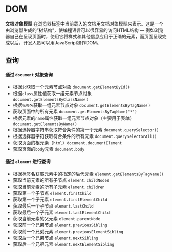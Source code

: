 # DOM

**文档对象模型**
在浏览器标签中当前载入的文档用文档对象模型来表示。这是一个由浏览器生成的“树结构”，使编程语言可以很容易的访问HTML结构 —
例如浏览器自己在呈现页面时，使用它将样式和其他信息应用于正确的元素，而页面呈现完成以后，开发人员可以用JavaScript操作DOM。

## 查询

#### 通过 `document` 对象查询

- 根据`id`获取一个元素节点对象 `document.getElementById()`
- 根据`class`属性值获取一组元素节点对象 `document.getElementsByClassName()`
- 根据`标签名`获取一组元素节点对象 `document.getElementsByTagName()`
- 获取页面中的所有元素 `document.getElementsByTagName('*')`
- 根据元素的`name`属性获取一组元素节点对象（主要用于表单） `document.getElementsByName()`
- 根据选择器字符串获取符合条件的第一个元素 `document.querySelector()`
- 根据选择器字符获取符合条件的所有元素 `document.querySelectorAll()`
- 获取页面的根元素（`html`）`document.documentElement`
- 获取页面的`body`元素 `document.body`

#### 通过 `element` 进行查询

- 根据标签名获取元素中的指定的后代元素 `element.getElementsByTagName()`
- 获取当前元素的所有子节点 `element.childNodes`
- 获取当前元素的所有子元素 `element.children`
- 获取第一个子节点 `element.firstChild`
- 获取第一个子元素 `element.firstElementChild`
- 获取最后一个子节点 `element.lastChild`
- 获取最后一个子元素 `element.lastElementChild`
- 获取当前元素的父元素 `element.parentNode`
- 获取前一个兄弟节点 `element.previousSibling`
- 获取前一个兄弟元素 `element.previousElementSibling`
- 获取后一个兄弟节点 `element.nextSibling`
- 获取后一个兄弟元素 `element.nextElementSibling`


